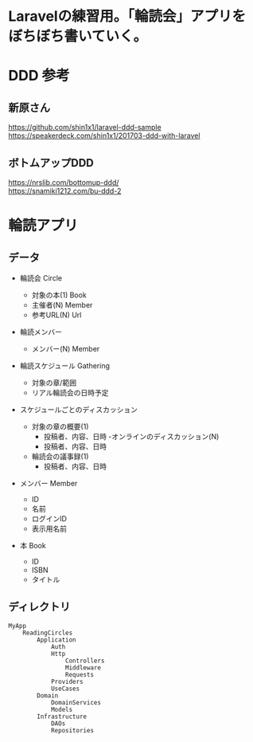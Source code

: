 # Laravelの練習用。「輪読会」アプリをぼちぼち書いていく。

# DDD 参考
## 新原さん
https://github.com/shin1x1/laravel-ddd-sample  
https://speakerdeck.com/shin1x1/201703-ddd-with-laravel  
## ボトムアップDDD
https://nrslib.com/bottomup-ddd/  
https://snamiki1212.com/bu-ddd-2  

# 輪読アプリ
##  データ
- 輪読会 Circle
    - 対象の本(1) Book
    - 主催者(N) Member
    - 参考URL(N) Url
- 輪読メンバー
    - メンバー(N) Member
- 輪読スケジュール Gathering
    - 対象の章/範囲
    - リアル輪読会の日時予定
- スケジュールごとのディスカッション
    - 対象の章の概要(1)
        - 投稿者、内容、日時
    -オンラインのディスカッション(N)
        - 投稿者、内容、日時
    - 輪読会の議事録(1)
        - 投稿者、内容、日時

- メンバー Member
    - ID
    - 名前
    - ログインID
    - 表示用名前

- 本 Book
    - ID
    - ISBN
    - タイトル

## ディレクトリ

```
MyApp
    ReadingCircles
        Application
            Auth
            Http
                Controllers
                Middleware
                Requests
            Providers
            UseCases
        Domain
            DomainServices
            Models
        Infrastructure
            DAOs
            Repositories
```
